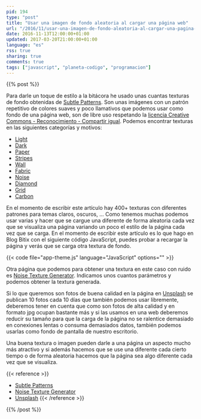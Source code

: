 ```yaml
---
pid: 194
type: "post"
title: "Usar una imagen de fondo aleatoria al cargar una página web"
url: "/2016/11/usar-una-imagen-de-fondo-aleatoria-al-cargar-una-pagina-web/"
date: 2016-11-13T12:00:00+01:00
updated: 2017-03-20T21:00:00+01:00
language: "es"
rss: true
sharing: true
comments: true
tags: ["javascript", "planeta-codigo", "programacion"]
---
```


{{% post %}}

Para darle un toque de estilo a la bitácora he usado unas cuantas texturas de fondo obtenidas de [Subtle Patterns](https://www.toptal.com/designers/subtlepatterns/). Son unas imágenes con un patrón repetitivo de colores suaves y poco llamativos que podemos usar como fondo de una página web, son de libre uso respetando la [licencia Creative Commons - Reconocimiento - Compartir igual](https://creativecommons.org/licenses/by-sa/3.0/). Podemos encontrar texturas en las siguientes categorías y motivos:

* [Light](http://subtlepatterns.com/tag/light/)
* [Dark](http://subtlepatterns.com/tag/dark/)
* [Paper](http://subtlepatterns.com/tag/paper/)
* [Stripes](http://subtlepatterns.com/tag/stripes/)
* [Wall](http://subtlepatterns.com/tag/wall/)
* [Fabric](http://subtlepatterns.com/tag/fabric/)
* [Noise](http://subtlepatterns.com/tag/noise/)
* [Diamond](http://subtlepatterns.com/tag/diamond/)
* [Grid](http://subtlepatterns.com/tag/grid/)
* [Carbon](http://subtlepatterns.com/tag/carbon/)

En el momento de escribir este artículo hay 400+ texturas con diferentes patrones para temas claros, oscuros, ... Como tenemos muchas podemos usar varias y hacer que se cargue una diferente de forma aleatoria cada vez que se visualiza una página variando un poco el estilo de la página cada vez que se carga. En el momento de escribir este artículo es lo que hago en Blog Bitix con el siguiente código JavaScript, puedes probar a recargar la página y verás que se carga otra textura de fondo.

{{< code file="app-theme.js" language="JavaScript" options="" >}}

Otra página que podemos para obtener una textura en este caso con ruido es [Noise Texture Generator](http://www.noisetexturegenerator.com/). Indicamos unos cuantos parámetros y podemos obtener la textura generada.

Si lo que queremos son fotos de buena calidad en la página en [Unsplash](https://unsplash.com/) se publican 10 fotos cada 10 días que también podemos usar libremente, deberemos tener en cuenta que como son fotos de alta calidad y en formato jpg ocupan bastante más y si las usamos en una web deberemos reducir su tamaño para que la carga de la página no se ralentice demasiado en conexiones lentas o consuma demasiados datos, también podemos usarlas como fondo de pantalla de nuestro escritorio.

Una buena textura o imagen pueden darle a una página un aspecto mucho más atractivo y si además hacemos que se use una diferente cada cierto tiempo o de forma aleatoria hacemos que la página sea algo diferente cada vez que se visualiza.

{{< reference >}}
* [Subtle Patterns](http://subtlepatterns.com/)
* [Noise Texture Generator](http://www.noisetexturegenerator.com/)
* [Unsplash](https://unsplash.com/)
{{< /reference >}}

{{% /post %}}
